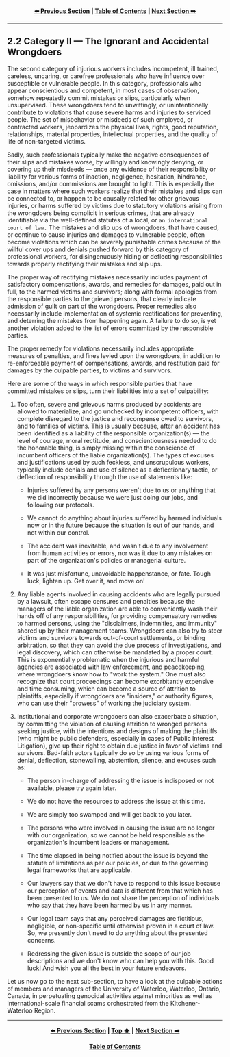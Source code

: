 <div align="center">
  
  **[:arrow_left: Previous Section][Prev] | [Table of Contents][TOC] | [Next Section :arrow_right:][Next]**
  
  [Prev]: ./02-1-2.md
  [Next]: ./02-2-1.md
  [TOC]: ./README.md#table-of-contents
  
</div>

---

## 2.2 Category II — The Ignorant and Accidental Wrongdoers

The second category of injurious workers includes incompetent, ill trained, careless, uncaring, or carefree professionals who have influence over susceptible or vulnerable people. In this category, professionals who appear conscientious and competent, in most cases of observation, somehow repeatedly commit mistakes or slips, particularly when unsupervised. These wrongdoers tend to unwittingly, or unintentionally contribute to violations that cause severe harms and injuries to serviced people. The set of misbehavior or misdeeds of such employed, or contracted workers, jeopardizes the physical lives, rights, good reputation, relationships, material properties, intellectual properties, and the quality of life of non-targeted victims. 

Sadly, such professionals typically make the negative consequences of their slips and mistakes worse, by willingly and knowingly denying, or covering up their misdeeds — once any evidence of their responsibility or liability for various forms of inaction, negligence, hesitation, hindrance, omissions, and/or commissions are brought to light. This is especially the case in matters where such workers realize that their mistakes and slips can be connected to, or happen to be causally related to: other grievous injuries, or harms suffered by victims due to statutory violations arising from the wrongdoers being complicit in serious crimes, that are already identifiable via the well-defined statutes of a local, or `an international court of law.` The mistakes and slip ups of wrongdoers, that have caused, or continue to cause injuries and damages to vulnerable people, often become violations which can be severely punishable crimes because of the willful cover ups and denials pushed forward by this category of professional workers, for disingenuously hiding or deflecting responsibilities towards properly rectifying their mistakes and slip ups. 

The proper way of rectifying mistakes necessarily includes payment of satisfactory compensations, awards, and remedies for damages, paid out in full, to the harmed victims and survivors; along with formal apologies from the responsible parties to the grieved persons, that clearly indicate admission of guilt on part of the wrongdoers. Proper remedies also necessarily include implementation of systemic rectifications for preventing, and deterring the mistakes from happening again. A failure to do so, is yet another violation added to the list of errors committed by the responsible parties. 

The proper remedy for violations necessarily includes appropriate measures of penalties, and fines levied upon the wrongdoers, in addition to re-enforceable payment of compensations, awards, and restitution paid for damages by the culpable parties, to victims and survivors. 

Here are some of the ways in which responsible parties that have committed mistakes or slips, turn their liabilities into a set of culpability:  

1. Too often, severe and grievous harms produced by accidents are allowed to materialize, and go unchecked by incompetent officers, with complete disregard to the justice and recompense owed to survivors, and to families of victims. This is usually because, after an accident has been identified as a liability of the responsible organization(s) — the level of courage, moral rectitude, and conscientiousness needed to do the honorable thing, is simply missing within the conscience of incumbent officers of the liable organization(s). The types of excuses and justifications used by such feckless, and unscrupulous workers, typically include denials and use of silence as a deflectionary tactic, or deflection of responsibility through the use of statements like:

    - Injuries suffered by any persons weren't due to us or anything that we did incorrectly because we were just doing our jobs, and following our protocols.
	
    - We cannot do anything about injuries suffered by harmed individuals now or in the future because the situation is out of our hands, and not within our control.
	
    - The accident was inevitable, and wasn't due to any involvement from human activities or errors, nor was it due to any mistakes on part of the organization's policies or managerial culture. 
	
    - It was just misfortune, unavoidable happenstance, or fate. Tough luck, lighten up. Get over it, and move on!

1. Any liable agents involved in causing accidents who are legally pursued by a lawsuit, often escape censures and penalties because the managers of the liable organization are able to conveniently wash their hands off of any responsibilities, for providing compensatory remedies to harmed persons, using the "disclaimers, indemnities, and immunity" shored up by their management teams. Wrongdoers can also try to steer victims and survivors towards out-of-court settlements, or binding arbitration, so that they can avoid the due process of investigations, and legal discovery, which can otherwise be mandated by a proper court. This is exponentially problematic when the injurious and harmful agencies are associated with law enforcement, and peacekeeping, where wrongdoers know how to "work the system." One must also recognize that court proceedings can become exorbitantly expensive and time consuming, which can become a source of attrition to plaintiffs, especially if wrongdoers are "insiders," or authority figures, who can use their "prowess" of working the judiciary system. 

1. Institutional and corporate wrongdoers can also exacerbate a situation, by committing the violation of causing attrition to wronged persons seeking justice, with the intentions and designs of making the plaintiffs (who might be public defenders, especially in cases of Public Interest Litigation), give up their right to obtain due justice in favor of victims and survivors. Bad-faith actors typically do so by using various forms of denial, deflection, stonewalling, abstention, silence, and excuses such as: 

    - The person in-charge of addressing the issue is indisposed or not available, please try again later.
	
    - We do not have the resources to address the issue at this time. 
	
    - We are simply too swamped and will get back to you later.
	
    - The persons who were involved in causing the issue are no longer with our organization, so we cannot be held responsible as the organization's incumbent leaders or management.
	
    - The time elapsed in being notified about the issue is beyond the statute of limitations as per our policies, or due to the governing legal frameworks that are applicable.
	
    - Our lawyers say that we don't have to respond to this issue because our perception of events and data is different from that which has been presented to us. We do not share the perception of individuals who say that they have been harmed by us in any manner.
	
    - Our legal team says that any perceived damages are fictitious, negligible, or non-specific until otherwise proven in a court of law. So, we presently don't need to do anything about the presented concerns. 
	
    - Redressing the given issue is outside the scope of our job descriptions and we don't know who can help you with this. Good luck! And wish you all the best in your future endeavors.       
    
Let us now go to the next sub-section, to have a look at the culpable actions of members and managers of the University of Waterloo, Waterloo, Ontario, Canada, in perpetuating genocidal activities against minorities as well as international-scale financial scams orchestrated from the Kitchener-Waterloo Region. 

---
<div align="center">
  
  **[:arrow_left: Previous Section][Prev] | [Top :arrow_up:][Top] | [Next Section :arrow_right:][Next]** 
  
  **[Table of Contents][TOC]**

  [Prev]: ./02-1-2.md
  [Top]: ./02-2.md#22-category-ii--the-ignorant-and-accidental-wrongdoers
  [Next]: ./02-2-1.md
  [TOC]: ./README.md#table-of-contents
  
</div>